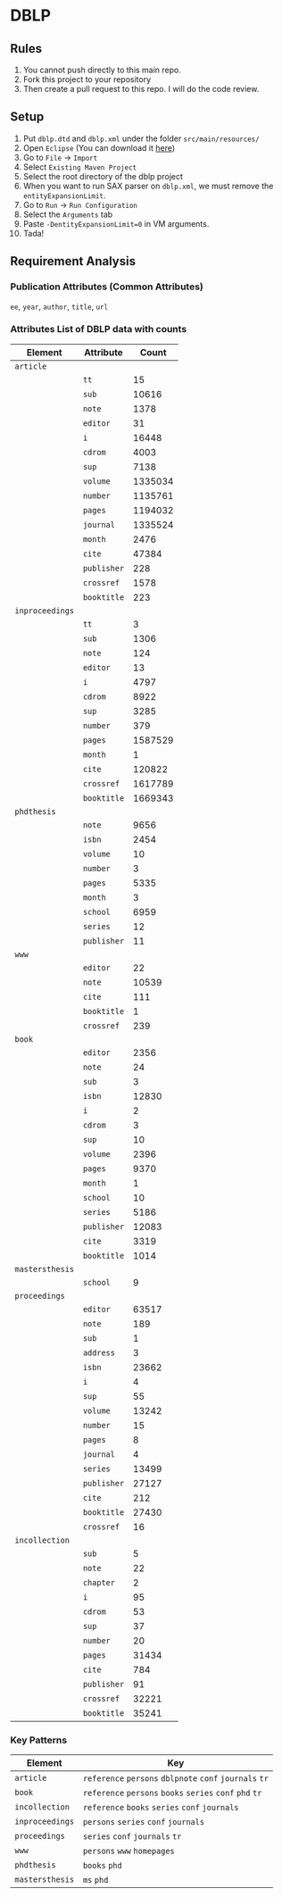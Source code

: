 # DBLP

## Rules

1. You cannot push directly to this main repo.
2. Fork this project to your repository
3. Then create a pull request to this repo. I will do the code review.

## Setup
1. Put `dblp.dtd` and `dblp.xml` under the folder `src/main/resources/`
2. Open `Eclipse` (You can download it [here](http://www.eclipse.org/downloads/packages/eclipse-ide-java-ee-developers/marsr))
3. Go to `File` -> `Import`
4. Select `Existing Maven Project`
5. Select the root directory of the dblp project
6. When you want to run SAX parser on `dblp.xml`, we must remove the `entityExpansionLimit`.
7. Go to `Run` -> `Run Configuration`
8. Select the `Arguments` tab
9. Paste `-DentityExpansionLimit=0` in VM arguments.
10. Tada!

## Requirement Analysis

### Publication Attributes (Common Attributes)
`ee`, `year`, `author`, `title`, `url`

### Attributes List of DBLP data with counts
|Element|Attribute|Count|
|---|---|---|
|`article`|
| |`tt`|15|
| |`sub`|10616|
| |`note`|1378|
| |`editor`|31|
| |`i`|16448|
| |`cdrom`|4003|
| |`sup`|7138|
| |`volume`|1335034|
| |`number`|1135761|
| |`pages`|1194032|
| |`journal`|1335524|
| |`month`|2476|
| |`cite`|47384|
| |`publisher`|228|
| |`crossref`|1578|
| |`booktitle`|223|
|`inproceedings`|
| |`tt`|3|
| |`sub`|1306|
| |`note`|124|
| |`editor`|13|
| |`i`|4797|
| |`cdrom`|8922|
| |`sup`|3285|
| |`number`|379|
| |`pages`|1587529|
| |`month`|1|
| |`cite`|120822|
| |`crossref`|1617789|
| |`booktitle`|1669343|
|`phdthesis`|
| |`note`|9656|
| |`isbn`|2454|
| |`volume`|10|
| |`number`|3|
| |`pages`|5335|
| |`month`|3|
| |`school`|6959|
| |`series`|12|
| |`publisher`|11|
|`www`|
| |`editor`|22|
| |`note`|10539|
| |`cite`|111|
| |`booktitle`|1|
| |`crossref`|239|
|`book`|
| |`editor`|2356|
| |`note`|24|
| |`sub`|3|
| |`isbn`|12830|
| |`i`|2|
| |`cdrom`|3|
| |`sup`|10|
| |`volume`|2396|
| |`pages`|9370|
| |`month`|1|
| |`school`|10|
| |`series`|5186|
| |`publisher`|12083|
| |`cite`|3319|
| |`booktitle`|1014|
|`mastersthesis`|
| |`school`|9|
|`proceedings`|
| |`editor`|63517|
| |`note`|189|
| |`sub`|1|
| |`address`|3|
| |`isbn`|23662|
| |`i`|4|
| |`sup`|55|
| |`volume`|13242|
| |`number`|15|
| |`pages`|8|
| |`journal`|4|
| |`series`|13499|
| |`publisher`|27127|
| |`cite`|212|
| |`booktitle`|27430|
| |`crossref`|16|
|`incollection`|
| |`sub`|5|
| |`note`|22|
| |`chapter`|2|
| |`i`|95|
| |`cdrom`|53|
| |`sup`|37|
| |`number`|20|
| |`pages`|31434|
| |`cite`|784|
| |`publisher`|91|
| |`crossref`|32221|
| |`booktitle`|35241|

### Key Patterns
|Element|Key|
|---|---|
|`article`| `reference` `persons` `dblpnote` `conf` `journals` `tr` |
|`book`| `reference` `persons` `books` `series` `conf` `phd` `tr` |
|`incollection`| `reference` `books` `series` `conf` `journals` |
|`inproceedings`| `persons` `series` `conf` `journals` |
|`proceedings`| `series` `conf` `journals` `tr` |
|`www`| `persons` `www` `homepages` |
|`phdthesis`| `books` `phd` |
|`mastersthesis`| `ms` `phd` |
